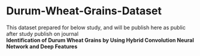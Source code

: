 # Durum-Wheat-Grains-Dataset
This dataset prepared for below study, and  will be publish here as public after study publish on journal<br>
<b>Identification of Durum Wheat Grains by Using Hybrid Convolution Neural Network and Deep Features<b>
